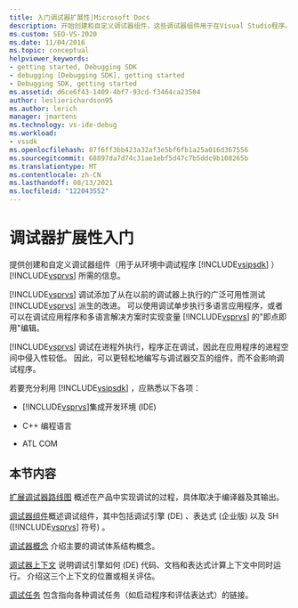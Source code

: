 ```yaml
---
title: 入门调试器扩展性|Microsoft Docs
description: 开始创建和自定义调试器组件，这些调试器组件用于在Visual Studio程序。
ms.custom: SEO-VS-2020
ms.date: 11/04/2016
ms.topic: conceptual
helpviewer_keywords:
- getting started, Debugging SDK
- debugging [Debugging SDK], getting started
- Debugging SDK, getting started
ms.assetid: d6ce6f43-1409-4bf7-93cd-f3464ca23504
author: leslierichardson95
ms.author: lerich
manager: jmartens
ms.technology: vs-ide-debug
ms.workload:
- vssdk
ms.openlocfilehash: 87f6ff3bb423a32af3e5bf6fb1a25a016d367556
ms.sourcegitcommit: 68897da7d74c31ae1ebf5d47c7b5ddc9b108265b
ms.translationtype: MT
ms.contentlocale: zh-CN
ms.lasthandoff: 08/13/2021
ms.locfileid: "122043552"
---
```

# <a name="get-started-with-debugger-extensibility"></a>调试器扩展性入门
提供创建和自定义调试器组件（用于从环境中调试程序 [!INCLUDE[vsipsdk](../../extensibility/includes/vsipsdk_md.md)] ） [!INCLUDE[vsprvs](../../code-quality/includes/vsprvs_md.md)] 所需的信息。

 [!INCLUDE[vsprvs](../../code-quality/includes/vsprvs_md.md)] 调试添加了从在以前的调试器上执行的广泛可用性测试 [!INCLUDE[vsprvs](../../code-quality/includes/vsprvs_md.md)] 派生的改进。 可以使用调试单步执行多语言应用程序，或者可以在调试应用程序和多语言解决方案时实现变量 [!INCLUDE[vsprvs](../../code-quality/includes/vsprvs_md.md)] 的"即点即用"编辑。

 [!INCLUDE[vsprvs](../../code-quality/includes/vsprvs_md.md)] 调试在进程外执行，程序正在调试，因此在应用程序的进程空间中侵入性较低。 因此，可以更轻松地编写与调试器交互的组件，而不会影响调试程序。

 若要充分利用 [!INCLUDE[vsipsdk](../../extensibility/includes/vsipsdk_md.md)] ，应熟悉以下各项：

- [!INCLUDE[vsprvs](../../code-quality/includes/vsprvs_md.md)]集成开发环境 (IDE) 

- C++ 编程语言

- ATL COM

## <a name="in-this-section"></a>本节内容
 [扩展调试器路线图](../../extensibility/debugger/roadmap-for-extending-the-debugger.md) 概述在产品中实现调试的过程，具体取决于编译器及其输出。

 [调试器组件](../../extensibility/debugger/debugger-components.md)概述调试组件，其中包括调试引擎 (DE) 、表达式 (企业版) 以及 SH ([!INCLUDE[vsprvs](../../code-quality/includes/vsprvs_md.md)] 符号) 。

 [调试器概念](../../extensibility/debugger/debugger-concepts.md) 介绍主要的调试体系结构概念。

 [调试器上下文](../../extensibility/debugger/debugger-contexts.md) 说明调试引擎如何 (DE) 代码、文档和表达式计算上下文中同时运行。 介绍这三个上下文的位置或相关评估。

 [调试任务](../../extensibility/debugger/debugging-tasks.md) 包含指向各种调试任务（如启动程序和评估表达式）的链接。
